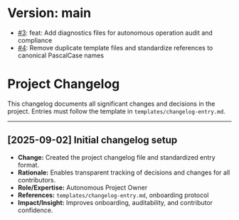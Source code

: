 # Version: main

* [#3](https://github.com/jcmrs/claude-ppms/pull/3): feat: Add diagnostics files for autonomous operation audit and compliance
* [#4](https://github.com/jcmrs/claude-ppms/pull/4): Remove duplicate template files and standardize references to canonical PascalCase names


# Project Changelog

This changelog documents all significant changes and decisions in the project.
Entries must follow the template in `templates/changelog-entry.md`.

---

## [2025-09-02] Initial changelog setup

- **Change:** Created the project changelog file and standardized entry format.
- **Rationale:** Enables transparent tracking of decisions and changes for all contributors.
- **Role/Expertise:** Autonomous Project Owner
- **References:** `templates/changelog-entry.md`, onboarding protocol
- **Impact/Insight:** Improves onboarding, auditability, and contributor confidence.